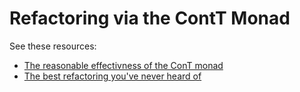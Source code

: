 # Refactoring via the ContT Monad

See these resources:
- [The reasonable effectivness of the ConT monad](https://blog.poisson.chat/posts/2019-10-26-reasonable-continuations.html)
- [The best refactoring you've never heard of](http://www.pathsensitive.com/2019/07/the-best-refactoring-youve-never-heard.html)

